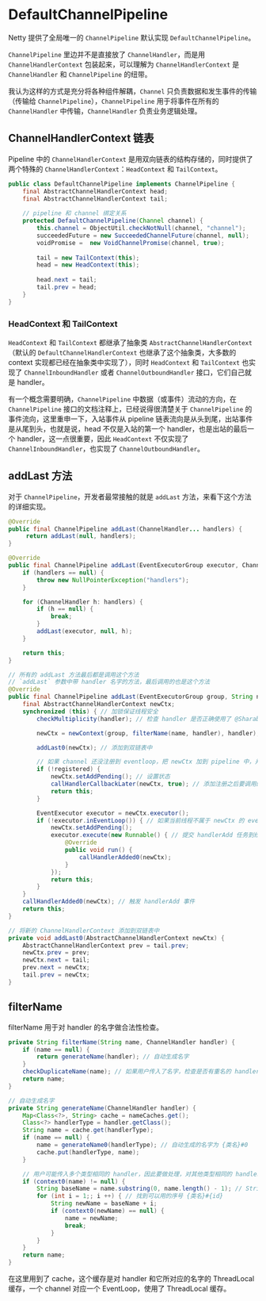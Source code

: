 # DefaultChannelPipeline

Netty 提供了全局唯一的 `ChannelPipeline` 默认实现 `DefaultChannelPipeline`。

`ChannelPipeline` 里边并不是直接放了 `ChannelHandler`，而是用 `ChannelHandlerContext` 包装起来，可以理解为 `ChannelHandlerContext` 是 `ChannelHandler` 和 `ChannelPipeline` 的纽带。

我认为这样的方式是充分将各种组件解耦，`Channel` 只负责数据和发生事件的传输（传输给 `ChannelPipeline`），`ChannelPipeline` 用于将事件在所有的 `ChannelHandler` 中传输，`ChannelHandler` 负责业务逻辑处理。

## ChannelHandlerContext 链表

Pipeline 中的 `ChannelHandlerContext` 是用双向链表的结构存储的，同时提供了两个特殊的 `ChannelHandlerContext`：`HeadContext` 和 `TailContext`。

```java
public class DefaultChannelPipeline implements ChannelPipeline {
    final AbstractChannelHandlerContext head;
    final AbstractChannelHandlerContext tail;
    
    // pipeline 和 channel 绑定关系
    protected DefaultChannelPipeline(Channel channel) {
        this.channel = ObjectUtil.checkNotNull(channel, "channel");
        succeededFuture = new SucceededChannelFuture(channel, null);
        voidPromise =  new VoidChannelPromise(channel, true);
    
        tail = new TailContext(this);
        head = new HeadContext(this);
    
        head.next = tail;
        tail.prev = head;
    }
}
```

### HeadContext 和 TailContext

`HeadContext` 和 `TailContext` 都继承了抽象类 `AbstractChannelHandlerContext`（默认的 `DefaultChannelHandlerContext` 也继承了这个抽象类，大多数的 context 实现都已经在抽象类中实现了），同时 `HeadContext` 和 `TailContext` 也实现了 `ChannelInboundHandler` 或者 `ChannelOutboundHandler` 接口，它们自己就是 handler。

有一个概念需要明确，`ChannelPipeline` 中数据（或事件）流动的方向，在 `ChannelPipeline` 接口的文档注释上，已经说得很清楚关于 `ChannelPipeline` 的事件流向，这里重申一下，入站事件从 pipeline 链表流向是从头到尾，出站事件是从尾到头，也就是说，head 不仅是入站的第一个 handler，也是出站的最后一个 handler，这一点很重要，因此 `HeadContext` 不仅实现了 `ChannelInboundHandler`，也实现了 `ChannelOutboundHandler`。

## addLast 方法

对于 `ChannelPipeline`，开发者最常接触的就是 `addLast` 方法，来看下这个方法的详细实现。

```java
@Override
public final ChannelPipeline addLast(ChannelHandler... handlers) {
     return addLast(null, handlers);
}

@Override
public final ChannelPipeline addLast(EventExecutorGroup executor, ChannelHandler... handlers) {
    if (handlers == null) {
        throw new NullPointerException("handlers");
    }

    for (ChannelHandler h: handlers) {
        if (h == null) {
            break;
        }
        addLast(executor, null, h);
    }

    return this;
}

// 所有的 addLast 方法最后都是调用这个方法
// `addLast` 参数中带 handler 名字的方法，最后调用的也是这个方法
@Override
public final ChannelPipeline addLast(EventExecutorGroup group, String name, ChannelHandler handler) {
    final AbstractChannelHandlerContext newCtx;
    synchronized (this) { // 加锁保证线程安全
        checkMultiplicity(handler); // 检查 handler 是否正确使用了 @Sharable 注解

        newCtx = newContext(group, filterName(name, handler), handler); // filterName 检查 handler 名字是否合法

        addLast0(newCtx); // 添加到双链表中

        // 如果 channel 还没注册到 eventloop，把 newCtx 加到 pipeline 中，并且添加一个在 channel 注册之后调用的任务
        if (!registered) {
            newCtx.setAddPending(); // 设置状态
            callHandlerCallbackLater(newCtx, true); // 添加注册之后要调用的任务 PendingHandlerAddedTask
            return this;
        }

        EventExecutor executor = newCtx.executor();
        if (!executor.inEventLoop()) { // 如果当前线程不属于 newCtx 的 eventLoop
            newCtx.setAddPending();
            executor.execute(new Runnable() { // 提交 handlerAdd 任务到线程池
                @Override
                public void run() {
                    callHandlerAdded0(newCtx);
                }
            });
            return this;
        }
    }
    callHandlerAdded0(newCtx); // 触发 handlerAdd 事件
    return this;
}

// 将新的 ChannelHandlerContext 添加到双链表中
private void addLast0(AbstractChannelHandlerContext newCtx) {
    AbstractChannelHandlerContext prev = tail.prev;
    newCtx.prev = prev;
    newCtx.next = tail;
    prev.next = newCtx;
    tail.prev = newCtx;
}
```

## filterName

filterName 用于对 handler 的名字做合法性检查。

```java
private String filterName(String name, ChannelHandler handler) {
    if (name == null) {
        return generateName(handler); // 自动生成名字
    }
    checkDuplicateName(name); // 如果用户传入了名字，检查是否有重名的 handler，从头到尾遍历 pipeline 中的 context 链表
    return name;
}

// 自动生成名字
private String generateName(ChannelHandler handler) {
    Map<Class<?>, String> cache = nameCaches.get();
    Class<?> handlerType = handler.getClass();
    String name = cache.get(handlerType);
    if (name == null) {
        name = generateName0(handlerType); // 自动生成的名字为 {类名}#0
        cache.put(handlerType, name);
    }

    // 用户可能传入多个类型相同的 handler，因此要做处理，对其他类型相同的 handler，自动生成的名字不再加入缓存
    if (context0(name) != null) {
        String baseName = name.substring(0, name.length() - 1); // Strip the trailing '0'.
        for (int i = 1;; i ++) { // 找到可以用的序号 {类名}#{id}
            String newName = baseName + i;
            if (context0(newName) == null) {
                name = newName;
                break;
            }
        }
    }
    return name;
}
```

在这里用到了 cache，这个缓存是对 handler 和它所对应的名字的 ThreadLocal 缓存，一个 channel 对应一个 EventLoop，使用了 ThreadLocal 缓存。
